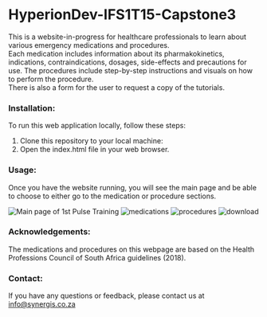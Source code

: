 # HyperionDev-IFS1T15-Capstone3

This is a website-in-progress for healthcare professionals to learn about various emergency medications and procedures.  
Each medication includes information about its pharmakokinetics, indications, contraindications, dosages, side-effects and precautions for use. The procedures include step-by-step instructions and visuals on how to perform the procedure.  
There is also a form for the user to request a copy of the tutorials. 

### Installation:  
To run this web application locally, follow these steps:

1. Clone this repository to your local machine:  
2. Open the index.html file in your web browser.

### Usage:  
Once you have the website running, you will see the main page and be able to choose to either go to the medication or procedure sections. 

![Main page of  1st Pulse Training](https://user-images.githubusercontent.com/91093650/233945121-4e464f34-8683-4e38-b514-4956c296445b.png)
![medications](https://user-images.githubusercontent.com/91093650/233945645-04c2a88f-04a4-4c17-815e-92137929975e.png)
![procedures](https://user-images.githubusercontent.com/91093650/233945683-5afc5f62-ffe2-4e26-b11e-285a64843d2f.png)
![download](https://user-images.githubusercontent.com/91093650/233945706-0ff028de-e1dc-449f-b1f7-99e1f5b2dedc.png)


### Acknowledgements:
The medications and procedures on this webpage are based on the Health Professions Council of South Africa guidelines (2018).


### Contact:
If you have any questions or feedback, please contact us at info@synergis.co.za


